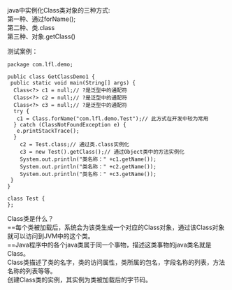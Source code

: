 java中实例化Class类对象的三种方式:  
第一种、通过forName();  
第二种、类.class  
第三种、对象.getClass()  

测试案例：  

```
package com.lfl.demo;

public class GetClassDemo1 {
 public static void main(String[] args) {
  Class<?> c1 = null;// ?是泛型中的通配符
  Class<?> c2 = null;// ?是泛型中的通配符
  Class<?> c3 = null;// ?是泛型中的通配符
  try {
   c1 = Class.forName("com.lfl.demo.Test");// 此方式在开发中较为常用
  } catch (ClassNotFoundException e) {
   e.printStackTrace();
  }
    c2 = Test.class;// 通过类.class实例化
    c3 = new Test().getClass();// 通过Object类中的方法实例化
    System.out.println("类名称：" +c1.getName());
    System.out.println("类名称：" +c2.getName());
    System.out.println("类名称：" +c3.getName());
 }
}

class Test {
};
```  

Class类是什么？  
==每个类被加载后，系统会为该类生成一个对应的Class对象，通过该Class对象就可以访问到JVM中的这个类。  
==Java程序中的各个java类属于同一个事物，描述这类事物的java类名就是Class。  
Class类描述了类的名字，类的访问属性，类所属的包名，字段名称的列表，方法名称的列表等等。  
创建Class类的实例，其实例为类被加载后的字节码。  

